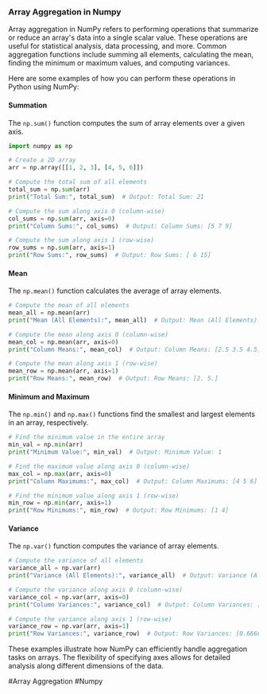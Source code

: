 ### Array Aggregation in Numpy

Array aggregation in NumPy refers to performing operations that summarize or reduce an array's data into a single scalar value. These operations are useful for statistical analysis, data processing, and more. Common aggregation functions include summing all elements, calculating the mean, finding the minimum or maximum values, and computing variances.

Here are some examples of how you can perform these operations in Python using NumPy:

#### Summation
The `np.sum()` function computes the sum of array elements over a given axis.
```python
import numpy as np

# Create a 2D array
arr = np.array([[1, 2, 3], [4, 5, 6]])

# Compute the total sum of all elements
total_sum = np.sum(arr)
print("Total Sum:", total_sum)  # Output: Total Sum: 21

# Compute the sum along axis 0 (column-wise)
col_sums = np.sum(arr, axis=0)
print("Column Sums:", col_sums)  # Output: Column Sums: [5 7 9]

# Compute the sum along axis 1 (row-wise)
row_sums = np.sum(arr, axis=1)
print("Row Sums:", row_sums)  # Output: Row Sums: [ 6 15]
```

#### Mean
The `np.mean()` function calculates the average of array elements.
```python
# Compute the mean of all elements
mean_all = np.mean(arr)
print("Mean (All Elements):", mean_all)  # Output: Mean (All Elements): 3.5

# Compute the mean along axis 0 (column-wise)
mean_col = np.mean(arr, axis=0)
print("Column Means:", mean_col)  # Output: Column Means: [2.5 3.5 4.5]

# Compute the mean along axis 1 (row-wise)
mean_row = np.mean(arr, axis=1)
print("Row Means:", mean_row)  # Output: Row Means: [2. 5.]
```

#### Minimum and Maximum
The `np.min()` and `np.max()` functions find the smallest and largest elements in an array, respectively.
```python
# Find the minimum value in the entire array
min_val = np.min(arr)
print("Minimum Value:", min_val)  # Output: Minimum Value: 1

# Find the maximum value along axis 0 (column-wise)
max_col = np.max(arr, axis=0)
print("Column Maximums:", max_col)  # Output: Column Maximums: [4 5 6]

# Find the minimum value along axis 1 (row-wise)
min_row = np.min(arr, axis=1)
print("Row Minimums:", min_row)  # Output: Row Minimums: [1 4]
```

#### Variance
The `np.var()` function computes the variance of array elements.
```python
# Compute the variance of all elements
variance_all = np.var(arr)
print("Variance (All Elements):", variance_all)  # Output: Variance (All Elements): 2.916666666666667

# Compute the variance along axis 0 (column-wise)
variance_col = np.var(arr, axis=0)
print("Column Variances:", variance_col)  # Output: Column Variances: [2.25 2.25 2.25]

# Compute the variance along axis 1 (row-wise)
variance_row = np.var(arr, axis=1)
print("Row Variances:", variance_row)  # Output: Row Variances: [0.66666667 0.66666667]
```

These examples illustrate how NumPy can efficiently handle aggregation tasks on arrays. The flexibility of specifying axes allows for detailed analysis along different dimensions of the data.

#Array Aggregation #Numpy
